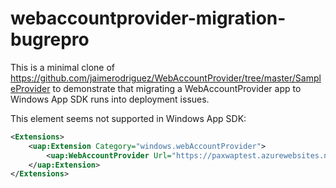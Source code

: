# webaccountprovider-migration-bugrepro

This is a minimal clone of https://github.com/jaimerodriguez/WebAccountProvider/tree/master/SampleProvider to demonstrate that migrating a WebAccountProvider app to Windows App SDK runs into deployment issues.

This element seems not supported in Windows App SDK:
```xml
<Extensions>
    <uap:Extension Category="windows.webAccountProvider">
        <uap:WebAccountProvider Url="https://paxwaptest.azurewebsites.net/" BackgroundEntryPoint="Saso.SampleProvider.BackgroundService.MainTask" />
    </uap:Extension>
</Extensions>
```
